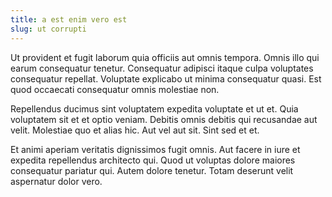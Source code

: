 ```yaml
---
title: a est enim vero est
slug: ut corrupti
---
```


Ut provident et fugit laborum quia officiis aut omnis tempora. Omnis illo qui earum consequatur tenetur. Consequatur adipisci itaque culpa voluptates consequatur repellat. Voluptate explicabo ut minima consequatur quasi. Est quod occaecati consequatur omnis molestiae non.

Repellendus ducimus sint voluptatem expedita voluptate et ut et. Quia voluptatem sit et et optio veniam. Debitis omnis debitis qui recusandae aut velit. Molestiae quo et alias hic. Aut vel aut sit. Sint sed et et.

Et animi aperiam veritatis dignissimos fugit omnis. Aut facere in iure et expedita repellendus architecto qui. Quod ut voluptas dolore maiores consequatur pariatur qui. Autem dolore tenetur. Totam deserunt velit aspernatur dolor vero.
